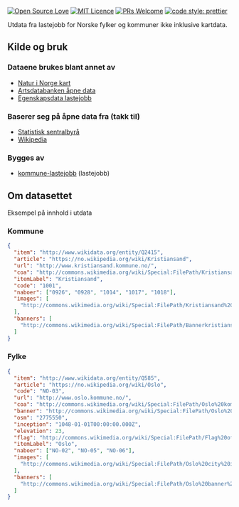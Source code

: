[![Open Source Love](https://badges.frapsoft.com/os/v2/open-source.svg?v=103)](https://github.com/ellerbrock/open-source-badges/)
[![MIT Licence](https://badges.frapsoft.com/os/mit/mit.svg?v=103)](https://opensource.org/licenses/mit-license.php)
[![PRs Welcome](https://img.shields.io/badge/PRs-welcome-brightgreen.svg)](CONTRIBUTING.md#pull-requests)
[![code style: prettier](https://img.shields.io/badge/code_style-prettier-ff69b4.svg?style=flat-square)](https://github.com/prettier/prettier)

Utdata fra lastejobb for Norske fylker og kommuner ikke inklusive kartdata.

## Kilde og bruk
### Dataene brukes blant annet av

* [Natur i Norge kart](https://github.com/Artsdatabanken/nin-kart-frontend)
* [Artsdatabanken åpne data](https://data.artsdatabanken.no/)
* [Egenskapsdata lastejobb](https://github.com/Artsdatabanken/nin-egenskapsdata-lastejobb-kverna)

### Baserer seg på åpne data fra (takk til)

* [Statistisk sentralbyrå](https://ssb.no)
* [Wikipedia](https://no.wikipedia.org)

### Bygges av

* [kommune-lastejobb](https://github.com/Artsdatabanken/kommune-lastejobb) (lastejobb)

## Om datasettet

Eksempel på innhold i utdata

### Kommune
```json
{
  "item": "http://www.wikidata.org/entity/Q2415",
  "article": "https://no.wikipedia.org/wiki/Kristiansand",
  "url": "http://www.kristiansand.kommune.no/",
  "coa": "http://commons.wikimedia.org/wiki/Special:FilePath/Kristiansand%20komm.svg",
  "itemLabel": "Kristiansand",
  "code": "1001",
  "naboer": ["0926", "0928", "1014", "1017", "1018"],
  "images": [
    "http://commons.wikimedia.org/wiki/Special:FilePath/Kristiansand%2C%20Norway.jpg"
  ],
  "banners": [
    "http://commons.wikimedia.org/wiki/Special:FilePath/Bannerkristiansand.JPG"
  ]
}
```

### Fylke

```json
{
  "item": "http://www.wikidata.org/entity/Q585",
  "article": "https://no.wikipedia.org/wiki/Oslo",
  "code": "NO-03",
  "url": "http://www.oslo.kommune.no/",
  "coa": "http://commons.wikimedia.org/wiki/Special:FilePath/Oslo%20komm.svg",
  "banner": "http://commons.wikimedia.org/wiki/Special:FilePath/Oslo%20banner%20Akershus%20castle.jpg",
  "osm": "2775550",
  "inception": "1048-01-01T00:00:00.000Z",
  "elevation": 23,
  "flag": "http://commons.wikimedia.org/wiki/Special:FilePath/Flag%20of%20Oslo.svg",
  "itemLabel": "Oslo",
  "naboer": ["NO-02", "NO-05", "NO-06"],
  "images": [
    "http://commons.wikimedia.org/wiki/Special:FilePath/Oslo%20city%20in%2010%20images.jpg"
  ],
  "banners": [
    "http://commons.wikimedia.org/wiki/Special:FilePath/Oslo%20banner%20Akershus%20castle.jpg"
  ]
}
```

